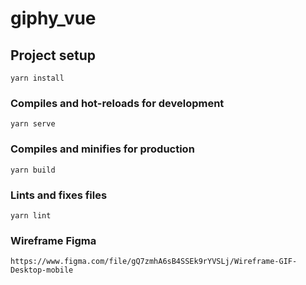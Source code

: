 # giphy_vue

## Project setup
```
yarn install
```

### Compiles and hot-reloads for development
```
yarn serve
```

### Compiles and minifies for production
```
yarn build
```

### Lints and fixes files
```
yarn lint
```

### Wireframe Figma
```
https://www.figma.com/file/gQ7zmhA6sB4SSEk9rYVSLj/Wireframe-GIF-Desktop-mobile
```